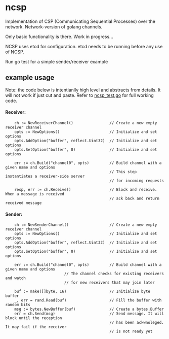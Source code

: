 # ncsp

Implementation of CSP (Communicating Sequential Processes) over the network. Network-version of golang channels.

Only basic functionality is there. Work in progress... 

NCSP uses etcd for configuration. etcd needs to be running before any use of NCSP.

Run go test for a simple sender/receiver example

## example usage
Note: the code below is intentianlly high level and abstracts from details. It will not work if just cut and paste. Refer to [ncsp_test.go](http://github.com/monchier/ncsp/blob/master/ncsp_test.go) for full working code.


#### Receiver:
```
	ch := NewReceiverChannel()                // Create a new empty receiver channel
	opts := NewOptions()                      // Initialize and set options
	opts.AddOption("buffer", reflect.Uint32)  // Initialize and set options
	opts.SetOption("buffer", 0)               // Initialize and set options
	
	err := ch.Build("channel0", opts)         // Build channel with a given name and options
	                                          // This step instantiates a receiver-side server 
	                                          // for incoming requests
	                                          
	resp, err := ch.Receive()                 // Block and receive. When a message is received 
	                                          // ack back and return received message
```

#### Sender:
```
	ch := NewSenderChannel()                  // Create a new empty receiver channel
	opts := NewOptions()                      // Initialize and set options
	opts.AddOption("buffer", reflect.Uint32)  // Initialize and set options
	opts.SetOption("buffer", 0)               // Initialize and set options
	
	err := ch.Build("channel0", opts)         // Build channel with a given name and options
						  // The channel checks for existing receivers and watch 
						  // for new receivers that may join later 
	
	buf := make([]byte, 16)                   // Initialize byte buffer 
	_, err = rand.Read(buf)                   // Fill the buffer with random bits
	msg := bytes.NewBuffer(buf)               // Create a bytes.Buffer
	err = ch.Send(msg)                        // Send message. It will block until the reception 
	                                          // has been ackwnoleged. It may fail if the receiver
	                                          // is not ready yet
```





